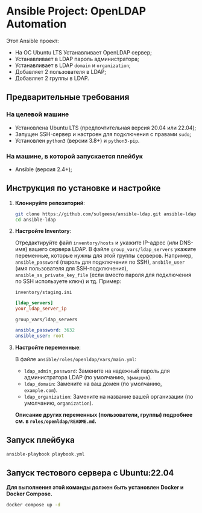 # Ansible Project: OpenLDAP Automation

Этот Ansible проект:
*   На ОС Ubuntu LTS Устанавливает OpenLDAP сервер;
*   Устанавливает в LDAP пароль администратора;
*   Устанавливает в LDAP `domain` и `organization`;
*   Добавляет 2 пользователя в LDAP;
*   Добавляет 2 группы в LDAP.


## Предварительные требования

### На целевой машине
*   Установлена Ubuntu LTS (предпочтительная версия 20.04 или 22.04);
*   Запущен SSH-сервер и настроен для подключения с правами `sudo`;
*   Установлен `python3` (версии 3.8+) и `python3-pip`.

### На машине, в которой запускается плейбук
*   Ansible (версия 2.4+);


## Инструкция по установке и настройке

1.  **Клонируйте репозиторий**:

    ```bash
    git clone https://github.com/sulgeese/ansible-ldap.git ansible-ldap
    cd ansible-ldap
    ```

2.  **Настройте Inventory**:

    Отредактируйте файл `inventory/hosts` и укажите IP-адрес (или DNS-имя) вашего сервера LDAP. В файле `group_vars/ldap_servers` укажите переменные, которые нужны для этой группы серверов. Например, `ansible_password` (пароль для подключения по SSH), `ansbile_user` (имя пользователя для SSH-подключения), `ansible_ss_private_key_file` (если вместо пароля для подключения по SSH используете ключ) и тд.  Пример:

    `inventory/staging.ini`
    ```ini
    [ldap_servers]
    your_ldap_server_ip
    ```

    `group_vars/ldap_servers`
    ```yaml
    ansible_password: 3632
    ansible_user: root
    ```

3.  **Настройте переменные**:

    В файле `ansible/roles/openldap/vars/main.yml`:

    *   `ldap_admin_password`: Замените на надежный пароль для администратора LDAP (по умолчанию, `зфыыцщкв`).
    *   `ldap_domain`: Замените на ваш домен (по умолчанию, `example.com`).
    *   `ldap_organization`: Замените на название вашей организации (по умолчанию, `organization`).


    **Описание других переменных (пользователи, группы) подробнее см. в `roles/openldap/README.md`.**

## Запуск плейбука

```bash
ansible-playbook playbook.yml
```


## Запуск тестового сервера с Ubuntu:22.04

**Для выполнения этой команды должен быть установлен Docker и Docker Compose.**

```bash
docker compose up -d
```
